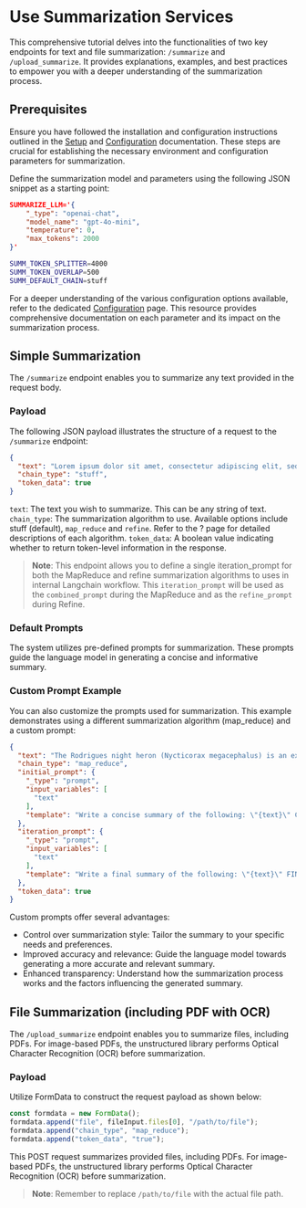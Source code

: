# Use Summarization Services

This comprehensive tutorial delves into the functionalities of two key endpoints for text and file summarization: `/summarize` and `/upload_summarize`.
It provides explanations, examples, and best practices to empower you with a deeper understanding of the summarization process.

## Prerequisites

Ensure you have followed the installation and configuration instructions outlined in the [Setup](../setup.md) and [Configuration](../config.md) documentation. These steps are crucial for establishing the necessary environment and configuration parameters for summarization.

Define the summarization model and parameters using the following JSON snippet as a starting point:

```JSON
SUMMARIZE_LLM='{
    "_type": "openai-chat",
    "model_name": "gpt-4o-mini",
    "temperature": 0,
    "max_tokens": 2000
}'
```

```bash
SUMM_TOKEN_SPLITTER=4000
SUMM_TOKEN_OVERLAP=500
SUMM_DEFAULT_CHAIN=stuff
```

 For a deeper understanding of the various configuration options available, refer to the dedicated [Configuration](../config.md) page. This resource provides comprehensive documentation on each parameter and its impact on the summarization process.

## Simple Summarization

The `/summarize` endpoint enables you to summarize any text provided in the request body.

### Payload

The following JSON payload illustrates the structure of a request to the `/summarize` endpoint:

```JSON
{
  "text": "Lorem ipsum dolor sit amet, consectetur adipiscing elit, sed do eiusmod tempor incididunt ut labore et dolore magna aliqua. Ut enim ad minim veniam, quis nostrud exercitation ullamco laboris nisi ut aliquip ex ea commodo consequat. Duis aute irure dolor in reprehenderit in voluptate velit esse cillum dolore eu fugiat nulla pariatur. Excepteur sint occaecat cupidatat non proident, sunt in culpa qui officia deserunt mollit anim id est laborum",
  "chain_type": "stuff",
  "token_data": true
}
```

`text`: The text you wish to summarize. This can be any string of text.
`chain_type`: The summarization algorithm to use. Available options include stuff (default), `map_reduce` and `refine`. Refer to the ? page for detailed descriptions of each algorithm.
`token_data`: A boolean value indicating whether to return token-level information in the response.

> **Note**: This endpoint allows you to define a single iteration_prompt for both the MapReduce and refine summarization algorithms to uses in internal Langchain workflow. This `iteration_prompt` will be used as the `combined_prompt` during the MapReduce and as the `refine_prompt` during Refine.

### Default Prompts

The system utilizes pre-defined prompts for summarization. These prompts guide the language model in generating a concise and informative summary.

### Custom Prompt Example

You can also customize the prompts used for summarization.
This example demonstrates using a different summarization algorithm (map_reduce) and a custom prompt:

```JSON
{
  "text": "The Rodrigues night heron (Nycticorax megacephalus) is an extinct species of heron that was endemic to the Mascarene island of Rodrigues in the Indian Ocean. [text was cut]",
  "chain_type": "map_reduce",
  "initial_prompt": {
    "_type": "prompt",
    "input_variables": [
      "text"
    ],
    "template": "Write a concise summary of the following: \"{text}\" CONCISE SUMMARY:"
  },
  "iteration_prompt": {
    "_type": "prompt",
    "input_variables": [
      "text"
    ],
    "template": "Write a final summary of the following: \"{text}\" FINAL SUMMARY:"
  },
  "token_data": true
}
```

Custom prompts offer several advantages:

* Control over summarization style: Tailor the summary to your specific needs and preferences.
* Improved accuracy and relevance: Guide the language model towards generating a more accurate and relevant summary.
* Enhanced transparency: Understand how the summarization process works and the factors influencing the generated summary.

## File Summarization (including PDF with OCR)

The `/upload_summarize` endpoint enables you to summarize files, including PDFs. For image-based PDFs, the unstructured library performs Optical Character Recognition (OCR) before summarization.

### Payload

Utilize FormData to construct the request payload as shown below:

```JavaScript
const formdata = new FormData();
formdata.append("file", fileInput.files[0], "/path/to/file");
formdata.append("chain_type", "map_reduce");
formdata.append("token_data", "true");
```

This POST request summarizes provided files, including PDFs. For image-based PDFs, the unstructured library performs Optical Character Recognition (OCR) before summarization.

> **Note**: Remember to replace `/path/to/file` with the actual file path.
